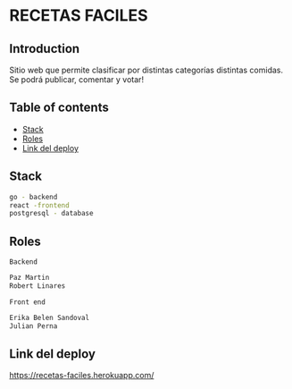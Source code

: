 
# RECETAS FACILES

## Introduction
Sitio web que permite clasificar por distintas categorías distintas comidas. Se podrá publicar, comentar y votar!

## Table of contents
* [Stack](#Stack)
* [Roles](#Roles)
* [Link del deploy](#Link)

## Stack
```sh
go - backend
react -frontend
postgresql - database
```
## Roles
`Backend`
```sh
Paz Martin
Robert Linares
```

`Front end`
```sh
Erika Belen Sandoval
Julian Perna
```
## Link del deploy
https://recetas-faciles.herokuapp.com/

